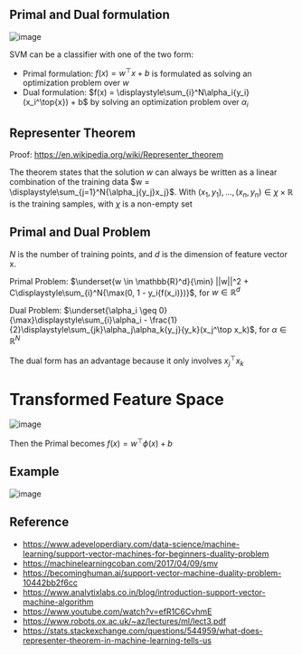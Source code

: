 ## Primal and Dual formulation

![image](https://github.com/hughiephan/DPL/assets/16631121/170b9616-1516-4d9d-9c17-6b5726144f32)

SVM can be a classifier with one of the two form:

- Primal formulation: $f(x) = w^{\top}x + b$ is formulated as solving an optimization problem over $w$
- Dual formulation: $f(x) = \displaystyle\sum_{i}^N\alpha_i{y_i}(x_i^\top{x}) + b$ by solving an optimization problem over $\alpha_i$

## Representer Theorem

Proof: https://en.wikipedia.org/wiki/Representer_theorem

The theorem states that the solution $w$ can always be written as a linear combination of the training data $w = \displaystyle\sum_{j=1}^N{\alpha_j{y_j}x_j}$. With $(x_1,y_1),...,(x_n,y_n) \in \chi \times \mathbb{R}$ is the training samples, with $\chi$ is a non-empty set

## Primal and Dual Problem

$N$ is the number of training points, and $d$ is the dimension of feature vector x.

Primal Problem: $\underset{w \in \mathbb{R}^d}{\min} ||w||^2 + C\displaystyle\sum_{i}^N{\max(0, 1 - y_i{f(x_i)})}$, for $w \in \mathbb{R}^d$

Dual Problem: $\underset{\alpha_i \geq 0}{\max}\displaystyle\sum_{i}\alpha_i - \frac{1}{2}\displaystyle\sum_{jk}\alpha_j\alpha_k{y_j}{y_k}(x_j^\top x_k)$, for $\alpha \in \mathbb{R}^N$

The dual form has an advantage because it only involves $x_j^\top x_k$


# Transformed Feature Space

![image](https://github.com/hughiephan/DPL/assets/16631121/5c356a0a-f058-416f-93af-5d516de93e33)

Then the Primal becomes $f(x) = w^\top\phi(x) + b$

## Example

![image](https://github.com/hughiephan/DPL/assets/16631121/4e41598a-3bcd-4abe-9dd8-1750fff3cf52)

## Reference
- https://www.adeveloperdiary.com/data-science/machine-learning/support-vector-machines-for-beginners-duality-problem
- https://machinelearningcoban.com/2017/04/09/smv
- https://becominghuman.ai/support-vector-machine-duality-problem-10442bb2f6cc
- https://www.analytixlabs.co.in/blog/introduction-support-vector-machine-algorithm
- https://www.youtube.com/watch?v=efR1C6CvhmE
- https://www.robots.ox.ac.uk/~az/lectures/ml/lect3.pdf
- https://stats.stackexchange.com/questions/544959/what-does-representer-theorem-in-machine-learning-tells-us

